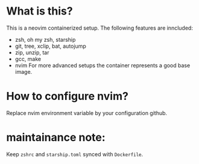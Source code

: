 # What is this?
This is a neovim containerized setup. 
The following features are inncluded:
- zsh, oh my zsh, starship 
- git, tree, xclip, bat, autojump
- zip, unzip, tar
- gcc, make
- nvim
For more advanced setups the container represents a good base image.

# How to configure nvim?
Replace nvim environment variable by your configuration github.

# maintainance note:
Keep `zshrc` and `starship.toml` synced with `Dockerfile`.
